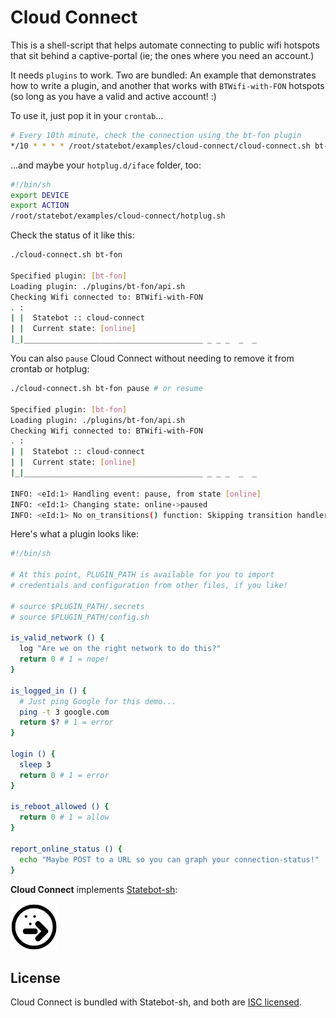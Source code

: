 # Cloud Connect

This is a shell-script that helps automate connecting to public wifi hotspots that sit behind a captive-portal (ie; the ones where you need an account.)

It needs `plugins` to work. Two are bundled: An example that demonstrates how to write a plugin, and another that works with `BTWifi-with-FON` hotspots (so long as you have a valid and active account! :)

To use it, just pop it in your `crontab`...

```sh
# Every 10th minute, check the connection using the bt-fon plugin
*/10 * * * * /root/statebot/examples/cloud-connect/cloud-connect.sh bt-fon check
```

...and maybe your `hotplug.d/iface` folder, too:

```sh
#!/bin/sh
export DEVICE
export ACTION
/root/statebot/examples/cloud-connect/hotplug.sh
```

Check the status of it like this:

```sh
./cloud-connect.sh bt-fon

Specified plugin: [bt-fon]
Loading plugin: ./plugins/bt-fon/api.sh
Checking Wifi connected to: BTWifi-with-FON
. :
| |  Statebot :: cloud-connect
| |  Current state: [online]
|_|________________________________________ _ _ _  _  _
```

You can also `pause` Cloud Connect without needing to remove it from crontab or hotplug:

```sh
./cloud-connect.sh bt-fon pause # or resume

Specified plugin: [bt-fon]
Loading plugin: ./plugins/bt-fon/api.sh
Checking Wifi connected to: BTWifi-with-FON
. :
| |  Statebot :: cloud-connect
| |  Current state: [online]
|_|________________________________________ _ _ _  _  _

INFO: <eId:1> Handling event: pause, from state [online]
INFO: <eId:1> Changing state: online->paused
INFO: <eId:1> No on_transitions() function: Skipping transition handlers
```

Here's what a plugin looks like:

```sh
#!/bin/sh

# At this point, PLUGIN_PATH is available for you to import
# credentials and configuration from other files, if you like!

# source $PLUGIN_PATH/.secrets
# source $PLUGIN_PATH/config.sh

is_valid_network () {
  log "Are we on the right network to do this?"
  return 0 # 1 = nope!
}

is_logged_in () {
  # Just ping Google for this demo...
  ping -t 3 google.com
  return $? # 1 = error
}

login () {
  sleep 3
  return 0 # 1 = error
}

is_reboot_allowed () {
  return 0 # 1 = allow
}

report_online_status () {
  echo "Maybe POST to a URL so you can graph your connection-status!"
}
```

**Cloud Connect** implements [Statebot-sh](https://github.com/shuckster/statebot-sh/):

<img src="../../logo-small.png" width="75" />

## License

Cloud Connect is bundled with Statebot-sh, and both are [ISC licensed](./LICENSE).
